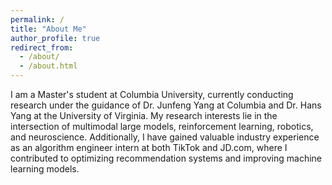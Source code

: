 ```yaml
---
permalink: /
title: "About Me"
author_profile: true
redirect_from: 
  - /about/
  - /about.html
---
```


I am a Master's student at Columbia University, currently conducting research under the guidance of Dr. Junfeng Yang at Columbia and Dr. Hans Yang at the University of Virginia. My research interests lie in the intersection of multimodal large models, reinforcement learning, robotics, and neuroscience. Additionally, I have gained valuable industry experience as an algorithm engineer intern at both TikTok and JD.com, where I contributed to optimizing recommendation systems and improving machine learning models.


